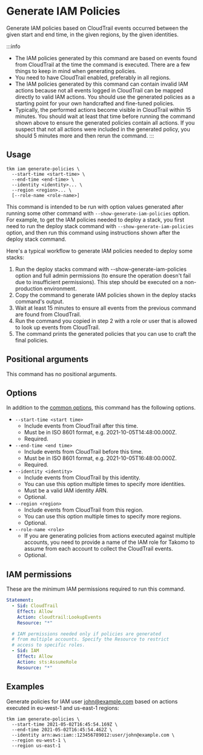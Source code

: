 # Generate IAM Policies

Generate IAM policies based on CloudTrail events occurred between the given start and end time, in the given regions, by the given identities.

:::info
- The IAM policies generated by this command are based on events found from CloudTrail at the time the command is executed. There are a few things to keep in mind when generating policies.
- You need to have CloudTrail enabled, preferably in all regions.
- The IAM policies generated by this command can contain invalid IAM actions because not all events logged in CloudTrail can be mapped directly to valid IAM actions. You should use the generated policies as a starting point for your own handcrafted and fine-tuned policies.
- Typically, the performed actions become visible in CloudTrail within 15 minutes. You should wait at least that time before running the command shown above to ensure the generated policies contain all actions. If you suspect that not all actions were included in the generated policy, you should 5 minutes more and then rerun the command.
:::

## Usage

```shell
tkm iam generate-policies \
  --start-time <start-time> \
  --end-time <end-time> \
  --identity <identity>... \
  --region <region>... \ 
  [--role-name <role-name>]
```

This command is intended to be run with option values generated after running some other command with `--show-generate-iam-policies` option. For example, to get the IAM policies needed to deploy a stack, you first need to run the deploy stack command with `--show-generate-iam-policies` option, and then run this command using instructions shown after the deploy stack command.

Here's a typical workflow to generate IAM policies needed to deploy some stacks:

1. Run the deploy stacks command with --show-generate-iam-policies option and full admin permissions (to ensure the operation doesn't fail due to insufficient permissions). This step should be executed on a non-production environment.
2. Copy the command to generate IAM policies shown in the deploy stacks command's output.
3. Wait at least 15 minutes to ensure all events from the previous command are found from CloudTrail.
4. Run the command you copied in step 2 with a role or user that is allowed to look up events from CloudTrail.
5. The command prints the generated policies that you can use to craft the final policies.

## Positional arguments

This command has no positional arguments.

## Options

In addition to the [common options](./common-options), this command has the following options.

- `--start-time <start time>`
  - Include events from CloudTrail after this time.
  - Must be in ISO 8601 format, e.g. 2021-10-05T14:48:00.000Z.
  - Required.
- `--end-time <end time>`
  - Include events from CloudTrail before this time.
  - Must be in ISO 8601 format, e.g. 2021-10-05T16:48:00.000Z.
  - Required.
- `--identity <identity>`
  - Include events from CloudTrail by this identity.
  - You can use this option multiple times to specify more identities.
  - Must be a valid IAM identity ARN.
  - Optional.
- `--region <region>`
  - Include events from CloudTrail from this region.
  - You can use this option multiple times to specify more regions.
  - Optional.
- `--role-name <role>`
  - If you are generating policies from actions executed against multiple accounts, you need to provide a name of the IAM role for Takomo to assume from each account to collect the CloudTrail events.
  - Optional.

## IAM permissions

These are the minimum IAM permissions required to run this command.

```yaml
Statement: 
  - Sid: CloudTrail
    Effect: Allow
    Action: cloudtrail:LookupEvents
    Resource: "*"

  # IAM permissions needed only if policies are generated 
  # from multiple accounts. Specify the Resource to restrict 
  # access to specific roles.  
  - Sid: IAM
    Effect: Allow
    Action: sts:AssumeRole
    Resource: "*" 
```

## Examples

Generate policies for IAM user john@example.com based on actions executed in eu-west-1 and us-east-1 regions:

```shell
tkm iam generate-policies \
  --start-time 2021-05-02T16:45:54.169Z \
  --end-time 2021-05-02T16:45:54.462Z \
  --identity arn:aws:iam::123456789012:user/john@example.com \
  --region eu-west-1 \
  --region us-east-1
```